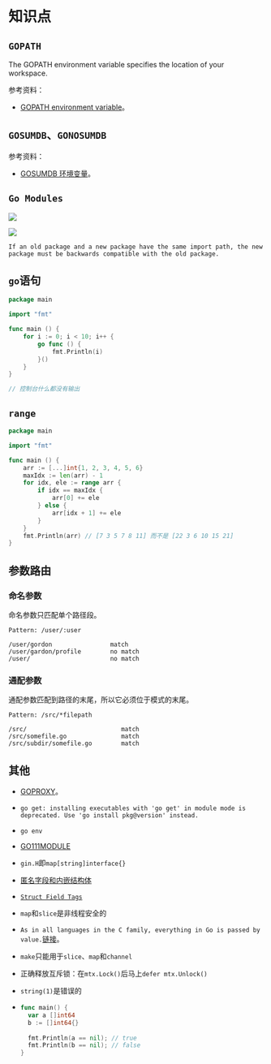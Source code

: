 # 知识点

## `GOPATH`

The GOPATH environment variable specifies the location of your workspace.

参考资料：

- [GOPATH environment variable](https://pkg.go.dev/cmd/go#hdr-GOPATH_environment_variable)。

## `GOSUMDB`、`GONOSUMDB`

参考资料：

- [GOSUMDB 环境变量](https://goproxy.io/zh/docs/GOSUMDB-env.html)。

## `Go Modules`

![](/skill-blog/img/0077.png)

![](/skill-blog/img/0078.png)

`If an old package and a new package have the same import path, the new package must be backwards compatible with the old package.`

## `go`语句

```go
package main

import "fmt"

func main () {
	for i := 0; i < 10; i++ {
		go func () {
			fmt.Println(i)
		}()
	}
}

// 控制台什么都没有输出
```

## `range`

```go
package main

import "fmt"

func main () {
	arr := [...]int{1, 2, 3, 4, 5, 6}
	maxIdx := len(arr) - 1
	for idx, ele := range arr {
		if idx == maxIdx {
			arr[0] += ele
		} else {
			arr[idx + 1] += ele
		}
	}
	fmt.Println(arr) // [7 3 5 7 8 11] 而不是 [22 3 6 10 15 21]
}
```

## 参数路由

### 命名参数

命名参数只匹配单个路径段。

```
Pattern: /user/:user

/user/gordon                match
/user/gardon/profile        no match
/user/                      no match
```

### 通配参数

通配参数匹配到路径的末尾，所以它必须位于模式的末尾。

```
Pattern: /src/*filepath

/src/                          match
/src/somefile.go               match
/src/subdir/somefile.go        match
```

## 其他

- [GOPROXY](https://jfrog.com/blog/why-goproxy-matters-and-which-to-pick/)。
- `go get: installing executables with 'go get' in module mode is deprecated. Use 'go install pkg@version' instead.`
- `go env`
- [GO111MODULE](https://maelvls.dev/go111module-everywhere/)
- `gin.H`即`map[string]interface{}`
- [匿名字段和内嵌结构体](https://doc.yonyoucloud.com/doc/wiki/project/the-way-to-go/10.5.html)
- [`Struct Field Tags`](https://levelup.gitconnected.com/struct-field-tags-in-go-fcc2428a1f91)
- `map`和`slice`是非线程安全的
- `As in all languages in the C family, everything in Go is passed by value.`[链接](https://go.dev/doc/faq#pass_by_value)。
- `make`只能用于`slice`、`map`和`channel`
- 正确释放互斥锁：在`mtx.Lock()`后马上`defer mtx.Unlock()`
- `string(1)`是错误的

- ```go
  func main() {
  	var a []int64
  	b := []int64{}
  	
  	fmt.Println(a == nil); // true
  	fmt.Println(b == nil); // false
  }
  ```

